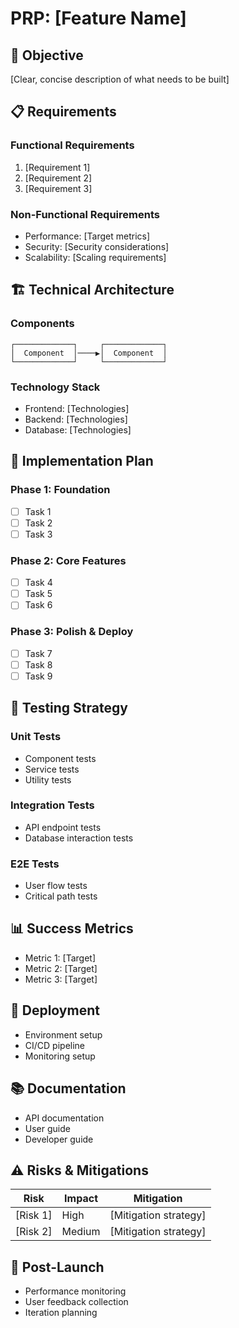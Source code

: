 # PRP: [Feature Name]

## 🎯 Objective
[Clear, concise description of what needs to be built]

## 📋 Requirements

### Functional Requirements
1. [Requirement 1]
2. [Requirement 2]
3. [Requirement 3]

### Non-Functional Requirements
- Performance: [Target metrics]
- Security: [Security considerations]
- Scalability: [Scaling requirements]

## 🏗️ Technical Architecture

### Components
```
┌─────────────┐     ┌─────────────┐
│  Component  │────▶│  Component  │
└─────────────┘     └─────────────┘
```

### Technology Stack
- Frontend: [Technologies]
- Backend: [Technologies]
- Database: [Technologies]

## 📝 Implementation Plan

### Phase 1: Foundation
- [ ] Task 1
- [ ] Task 2
- [ ] Task 3

### Phase 2: Core Features
- [ ] Task 4
- [ ] Task 5
- [ ] Task 6

### Phase 3: Polish & Deploy
- [ ] Task 7
- [ ] Task 8
- [ ] Task 9

## 🧪 Testing Strategy

### Unit Tests
- Component tests
- Service tests
- Utility tests

### Integration Tests
- API endpoint tests
- Database interaction tests

### E2E Tests
- User flow tests
- Critical path tests

## 📊 Success Metrics
- Metric 1: [Target]
- Metric 2: [Target]
- Metric 3: [Target]

## 🚀 Deployment
- Environment setup
- CI/CD pipeline
- Monitoring setup

## 📚 Documentation
- API documentation
- User guide
- Developer guide

## ⚠️ Risks & Mitigations
| Risk | Impact | Mitigation |
|------|--------|------------|
| [Risk 1] | High | [Mitigation strategy] |
| [Risk 2] | Medium | [Mitigation strategy] |

## 🔄 Post-Launch
- Performance monitoring
- User feedback collection
- Iteration planning